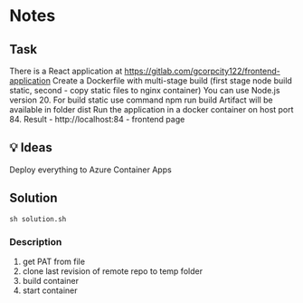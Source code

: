 # Notes

## Task
There is a React application at 
https://gitlab.com/gcorpcity122/frontend-application 
Create a Dockerfile with multi-stage build (first stage node build static, second - copy static files to nginx container) 
 You can use Node.js version 20.
 For build static use command npm run build
 Artifact will be available in folder dist
Run the application in a docker container on host port 84.
Result - http://localhost:84 - frontend page

## 💡 Ideas

Deploy everything to Azure Container Apps

## Solution

`sh solution.sh`

### Description
1. get PAT from file
2. clone last revision of remote repo to temp folder
3. build container
4. start container

